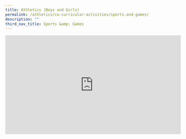 ```yaml
---
title: Athletics (Boys and Girls)
permalink: /athletics/co-curricular-activities/sports-and-games/
description: ""
third_nav_title: Sports &amp; Games
---
```

<iframe width="560" height="315" src="https://www.youtube.com/embed/2mIOcpBge98" title="YouTube video player" frameborder="0" allow="accelerometer; autoplay; clipboard-write; encrypted-media; gyroscope; picture-in-picture" allowfullscreen=""></iframe>